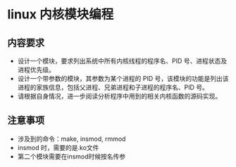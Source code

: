 # linux 内核模块编程

## 内容要求

* 设计一个模块，要求列出系统中所有内核线程的程序名、PID 号、进程状态及进程优先级。
* 设计一个带参数的模块，其参数为某个进程的 PID 号，该模块的功能是列出该进程的家族信息，包括父进程、兄弟进程和子进程的程序名、PID 号。
* 请根据自身情况，进一步阅读分析程序中用到的相关内核函数的源码实现。

## 注意事项

* 涉及到的命令：make, insmod, rmmod
* insmod 时，需要的是.ko文件
* 第二个模块需要在insmod时候按名传参